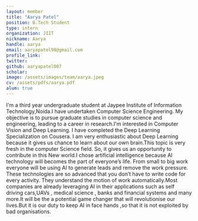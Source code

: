 ```yaml
---
layout: member
title: "Aarya Patel"
position: B.Tech Student
type: intern
organization: JIIT
nickname: Aarya
handle: aarya
email: aaryapatel98@gmail.com
profile_link: 
twitter: 
github: aaryapatel007
scholar: 
image: /assets/images/team/aarya.jpeg
cv: /assets/pdfs/aarya.pdf
alum: true
---
```

I'm a third year undergraduate student at Jaypee Institute of Information Technology,Noida.I have undertaken Computer Science Engineering.
My objective is to pursue graduate studies in computer science and engineering, leading to a career in research.I'm interested in Computer Vision and Deep Learning. I have completed the Deep Learning Specialization on Cousera.
I am very enthusiastic about Deep Learning because it  gives us chance to learn about our own brain.This topic is very fresh in the computer Science field. So, it gives us an opportunity to contribute in this New world.I chose artificial intelligence because AI technology  will becomes the part of everyone’s life. From small to big work everyone will be using AI to generate leads and remove the work pressure. These technologies are so advanced that you don’t have to write code for every activity. They understand the motion of work automatically.Most companies are already leveraging AI in their applications such as self driving cars,UAVs , medical science , banks and financial systems and many more.It will be the a potential game changer that will revolutionise our lives.But it is our duty to keep AI in face hands ,so that it is not exploited by bad organisations.
